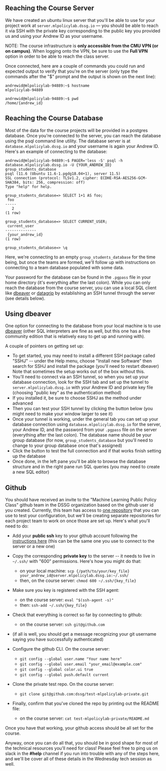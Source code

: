 ## Reaching the Course Server
We have created an ubuntu linux server that you'll be able to use for your project work at `server.mlpolicylab.dssg.io` –– you should be able to reach it via SSH with the private key corresponding to the public key you provided us and using your Andrew ID as your username.

NOTE: The course infrastructure is **only accessible from the CMU VPN (or on campus)**. When logging onto the VPN, be sure to use the **Full VPN** option in order to be able to reach the class server.

Once connected, here are a couple of commands you could run and expected output to verify that you're on the server (only type the commands after the "$" prompt and the output is shown on the next line):
```
andrewid@mlpolicylab-94889:~$ hostname
mlpolicylab-94889

andrewid@mlpolicylab-94889:~$ pwd
/home/{andrew_id}
```

## Reaching the Course Database
Most of the data for the course projects will be provided in a postgres database. Once you're connected to the server, you can reach the database using the psql command line utility. The database server is at `database.mlpolicylab.dssg.io` and your username is again your Andrew ID. Here's an example of connecting to the database:
```
andrewid@mlpolicylab-94889:~$ PAGER='less -S' psql -h database.mlpolicylab.dssg.io -U {YOUR_ANDREW_ID} group_students_database 
psql (11.6 (Ubuntu 11.6-1.pgdg18.04+1), server 11.5)
SSL connection (protocol: TLSv1.2, cipher: ECDHE-RSA-AES256-GCM-SHA384, bits: 256, compression: off)
Type "help" for help.

group_students_database=> SELECT 1+1 AS foo;
 foo
-----
   2
(1 row)

group_students_database=> SELECT CURRENT_USER;
 current_user
--------------
 {your_andrew_id}
(1 row)

group_students_database=> \q
```
Here, we're connecting to an empty `group_students_database` for the time being, but once the teams are formed, we'll follow up with instructions on connecting to a team database populated with some data.

Your password for the database can be found in the `.pgpass` file in your home directory (it's everything after the last colon). While you can only reach the database from the course server, you can use a local SQL client like [dbeaver](https://dbeaver.io/) or [datagrip](https://www.jetbrains.com/datagrip/) by establishing an SSH tunnel through the server (see details below).

## Using dbeaver
One option for connecting to the database from your local machine is to use [dbeaver](https://dbeaver.io/) (other SQL interpreters are fine as well, but this one has a free community edition that is relatively easy to get up and running with).

A couple of pointers on getting set up:

- To get started, you may need to install a different SSH package called "SSHJ" -- under the Help menu, choose "Install new Software" then search for SSHJ and install the package (you'll need to restart dbeaver) Note that sometimes the setup works out of the box without this.
- You'll need to connect via an SSH tunnel, so when you set up your database connection, look for the SSH tab and set up the tunnel to `server.mlpolicylab.dssg.io` with your Andrew ID and private key file (choosing "public key" as the authentication method)
- If you installed it, be sure to choose SSHJ as the method under advanced
- Then you can test your SSH tunnel by clicking the button below (you might need to make your window larger to see it)
- Once your tunnel is working, under the general tab you can set up your database connection using `database.mlpolicylab.dssg.io` for the server, your Andrew ID, and the password from your `.pgpass` file on the server (everything after the last colon). The database name should be your group database (for now, `group_students_database` but you'll need to change to your group database once that's assigned)
- Click the button to test the full connection and if that works finish setting up the database
- Once done, in the left pane you'll be able to browse the database structure and in the right pane run SQL queries (you may need to create a new SQL editor)

## Github
You should have received an invite to the "Machine Learning Public Policy Class" github team in the DSSG organization based on the github user id you created. Currently, this team has access to [one repository](https://github.com/dssg/test-mlpolicylab-private) that you can use to test your configuration, but we'll be creating separate repositories for each project team to work on once those are set up. Here's what you'll need to do:

- Add your **public ssh** key to your github account following the [instructions here](https://help.github.com/en/enterprise/2.17/user/github/authenticating-to-github/adding-a-new-ssh-key-to-your-github-account) (this can be the same one you use to connect to the server or a new one)

- Copy the corresponding **private key** to the server -- it needs to live in `~/.ssh/` with "600" permissions. Here's how you might do that:
  - on your local machine: `scp {/path/to/your/key_file} your_andrew_id@server.mlpolicylab.dssg.io:~/.ssh/`
  - then, on the course server: `chmod 600 ~/.ssh/{key_file}`

- Make sure you key is registered with the SSH agent:
  - on the course server: `eval "$(ssh-agent -s)"`
  - then: `ssh-add ~/.ssh/{key_file}`

- Check that everything is correct so far by connecting to github:
  - on the course server: `ssh git@github.com`

- (if all is well, you should get a message recognizing your git username saying you have successfully authenticated)

- Configure the github CLI. On the course server:
  - `git config --global user.name "Your name here"`
  - `git config --global user.email "your_email@example.com"`
  - `git config --global color.ui true`
  - `git config --global push.default current`

- Clone the private test repo. On the course server: 
   - `git clone git@github.com:dssg/test-mlpolicylab-private.git`

- Finally, confirm that you've cloned the repo by printing out the README file:
  - on the course server: `cat test-mlpolicylab-private/README.md`

Once you have that working, your github access should be all set for the course.

Anyway, once you can do all that, you should be in good shape for most of the technical resources you'll need for class! Please feel free to ping us on slack in the **#help** channel if you run into trouble with any of the steps here, and we'll be cover all of these details in the Wednesday tech session as well.

